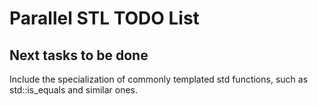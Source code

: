 Parallel STL TODO List
==============================

Next tasks to be done
-----------------------

Include the specialization of commonly templated std functions, such as
std::is_equals and similar ones.
